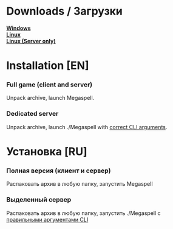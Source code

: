 # Downloads / Загрузки
[**Windows**](https://github.com/Megaspell/Megaspell-Releases/releases/latest/download/PlayerWindows64.zip)  
[**Linux**](https://github.com/Megaspell/Megaspell-Releases/releases/latest/download/PlayerLinux64.zip)  
[**Linux (Server only)**](https://github.com/Megaspell/Megaspell-Releases/releases/latest/download/ServerLinux64.zip)  

# Installation [EN]
### Full game (client and server)
Unpack archive, launch Megaspell.

### Dedicated server
Unpack archive, launch ./Megaspell with [correct CLI arguments](https://gist.github.com/Shimmermare/58dba2519bbb11e17938b16bd8d72ab6).

# Установка [RU]
### Полная версия (клиент и сервер)
Распаковать архив в любую папку, запустить Megaspell

### Выделенный сервер
Распаковать архив в любую папку, запустить ./Megaspell с [правильными аргументами CLI](https://gist.github.com/Shimmermare/58dba2519bbb11e17938b16bd8d72ab6)
